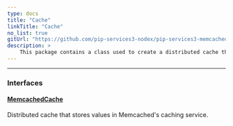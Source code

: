 ```yaml
---
type: docs
title: "Cache"
linkTitle: "Cache"
no_list: true
gitUrl: "https://github.com/pip-services3-nodex/pip-services3-memcached-nodex"
description: >
    This package contains a class used to create a distributed cache that stores values in Memcached's caching service.
---
```

---

<div class="module-body"> 

### Interfaces

#### [MemcachedCache](memcached_cache)
Distributed cache that stores values in Memcached's caching service.

<br>

</div>
